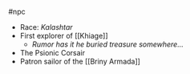 #npc 
- Race: *Kalashtar*
- First explorer of [[Khiage]]
	- _Rumor has it he buried treasure somewhere..._
- The Psionic Corsair
- Patron sailor of the [[Briny Armada]] 